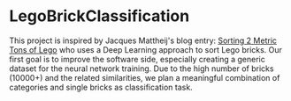 # LegoBrickClassification
This project is inspired by Jacques Mattheij's blog entry: [Sorting 2 Metric Tons of Lego][1] who uses a Deep Learning approach to sort Lego bricks. Our first goal is to improve the software side, especially creating a generic dataset for the neural network training.
Due to the high number of bricks (10000+) and the related similarities, we plan a meaningful combination of categories and single bricks as classification task.


[1]: https://jacquesmattheij.com/sorting-two-metric-tons-of-lego/
